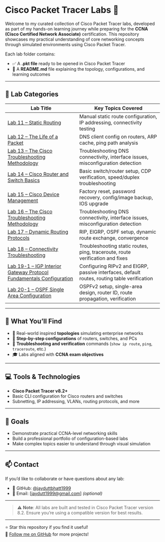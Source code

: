 # Cisco Packet Tracer Labs 🚀

Welcome to my curated collection of Cisco Packet Tracer labs, developed as part of my hands-on learning journey while preparing for the **CCNA (Cisco Certified Network Associate)** certification. This repository showcases my practical understanding of core networking concepts through simulated environments using Cisco Packet Tracer.

Each lab folder contains:
- ✅ A **.pkt file** ready to be opened in Cisco Packet Tracer
- 📘 A **README.md** file explaining the topology, configurations, and learning outcomes

---

## 📂 Lab Categories

| Lab Title                       | Key Topics Covered                                 |
|--------------------------------|----------------------------------------------------|
| [Lab 11 – Static Routing](./Lab11-Static-Routing) | Manual static route configuration, IP addressing, connectivity testing |
| [Lab 12 – The Life of a Packet](./Lab12-Life-of-a-Packet) | DNS client config on routers, ARP cache, ping path analysis |
| [Lab 13 – The Cisco Troubleshooting Methodology](./Lab13-Cisco-Troubleshooting) | Troubleshooting DNS connectivity, interface issues, misconfiguration detection |
| [Lab 14 – Cisco Router and Switch Basics](./Lab14-Router-Switch-Basics) | Basic switch/router setup, CDP verification, speed/duplex troubleshooting |
| [Lab 15 – Cisco Device Management](./Lab15-Cisco-Device-Management) | Factory reset, password recovery, config/image backup, IOS upgrade |
| [Lab 16 – The Cisco Troubleshooting Methodology](./Lab16-Cisco-Troubleshooting) | Troubleshooting DNS connectivity, interface issues, misconfiguration detection |
| [Lab 17 – Dynamic Routing Protocols](./Lab17-Dynamic-Routing-Protocols) | RIP, EIGRP, OSPF setup, dynamic route exchange, convergence |
| [Lab 18 – Connectivity Troubleshooting](./Lab18-Connectivity-Troubleshooting) | Troubleshooting static routes, ping, traceroute, route verification and fixes |
| [Lab 19-1 – IGP Interior Gateway Protocol Fundamentals Configuration](./Lab19-IGP-Configuration) | Configuring RIPv2 and EIGRP, passive interfaces, default routes, routing table verification |
| [Lab 20-1 – OSPF Single Area Configuration](./Lab20-OSPF-Single-Area) | OSPFv2 setup, single-area design, router ID, route propagation, verification |




---

## 🧠 What You’ll Find

- 🔧 Real-world inspired **topologies** simulating enterprise networks
- 🧾 **Step-by-step configurations** of routers, switches, and PCs
- 🧪 **Troubleshooting and verification** commands (`show ip route`, `ping`, `traceroute`, etc.)
- 🎓 Labs aligned with **CCNA exam objectives**

---

## 💻 Tools & Technologies

- **Cisco Packet Tracer v8.2+**
- Basic CLI configuration for Cisco routers and switches
- Subnetting, IP addressing, VLANs, routing protocols, and more

---

## 🎯 Goals

- Demonstrate practical CCNA-level networking skills
- Build a professional portfolio of configuration-based labs
- Make complex topics easier to understand through visual simulation

---

## 📫 Contact

If you’d like to collaborate or have questions about any lab:
- 🔗 GitHub: [@jayduttbhatt1999](https://github.com/jayduttbhatt1999)
- 📧 Email: [jaydutt1999@gmail.com] *(optional)*

---

> ⚠️ **Note**: All labs are built and tested in Cisco Packet Tracer version 8.2. Ensure you’re using a compatible version for best results.

---

⭐️ Star this repository if you find it useful!  
🎯 [Follow me on GitHub](https://github.com/jayduttbhatt1999) for more projects!

